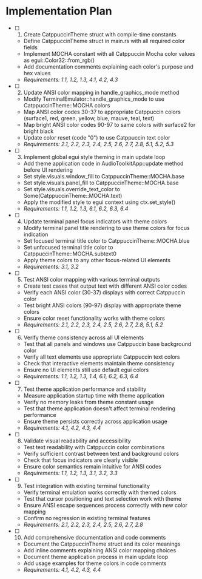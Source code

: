 # Implementation Plan

- [ ] 1. Create CatppuccinTheme struct with compile-time constants
  - Define CatppuccinTheme struct in main.rs with all required color fields
  - Implement MOCHA constant with all Catppuccin Mocha color values as egui::Color32::from_rgb()
  - Add documentation comments explaining each color's purpose and hex values
  - _Requirements: 1.1, 1.2, 1.3, 4.1, 4.2, 4.3_

- [ ] 2. Update ANSI color mapping in handle_graphics_mode method
  - Modify TerminalEmulator::handle_graphics_mode to use CatppuccinTheme::MOCHA colors
  - Map ANSI color codes 30-37 to appropriate Catppuccin colors (surface1, red, green, yellow, blue, mauve, teal, text)
  - Map bright ANSI color codes 90-97 to same colors with surface2 for bright black
  - Update color reset (code "0") to use Catppuccin text color
  - _Requirements: 2.1, 2.2, 2.3, 2.4, 2.5, 2.6, 2.7, 2.8, 5.1, 5.2, 5.3_

- [ ] 3. Implement global egui style theming in main update loop
  - Add theme application code in AudioToolkitApp::update method before UI rendering
  - Set style.visuals.window_fill to CatppuccinTheme::MOCHA.base
  - Set style.visuals.panel_fill to CatppuccinTheme::MOCHA.base
  - Set style.visuals.override_text_color to Some(CatppuccinTheme::MOCHA.text)
  - Apply the modified style to egui context using ctx.set_style()
  - _Requirements: 1.1, 1.2, 1.3, 6.1, 6.2, 6.3, 6.4_

- [ ] 4. Update terminal panel focus indicators with theme colors
  - Modify terminal panel title rendering to use theme colors for focus indication
  - Set focused terminal title color to CatppuccinTheme::MOCHA.blue
  - Set unfocused terminal title color to CatppuccinTheme::MOCHA.subtext0
  - Apply theme colors to any other focus-related UI elements
  - _Requirements: 3.1, 3.2_

- [ ] 5. Test ANSI color mapping with various terminal outputs
  - Create test cases that output text with different ANSI color codes
  - Verify each ANSI color (30-37) displays with correct Catppuccin color
  - Test bright ANSI colors (90-97) display with appropriate theme colors
  - Ensure color reset functionality works with theme colors
  - _Requirements: 2.1, 2.2, 2.3, 2.4, 2.5, 2.6, 2.7, 2.8, 5.1, 5.2_

- [ ] 6. Verify theme consistency across all UI elements
  - Test that all panels and windows use Catppuccin base background color
  - Verify all text elements use appropriate Catppuccin text colors
  - Check that interactive elements maintain theme consistency
  - Ensure no UI elements still use default egui colors
  - _Requirements: 1.1, 1.2, 1.3, 1.4, 6.1, 6.2, 6.3, 6.4_

- [ ] 7. Test theme application performance and stability
  - Measure application startup time with theme application
  - Verify no memory leaks from theme constant usage
  - Test that theme application doesn't affect terminal rendering performance
  - Ensure theme persists correctly across application usage
  - _Requirements: 4.1, 4.2, 4.3, 4.4_

- [ ] 8. Validate visual readability and accessibility
  - Test text readability with Catppuccin color combinations
  - Verify sufficient contrast between text and background colors
  - Check that focus indicators are clearly visible
  - Ensure color semantics remain intuitive for ANSI codes
  - _Requirements: 1.1, 1.2, 1.3, 3.1, 3.2, 3.3_

- [ ] 9. Test integration with existing terminal functionality
  - Verify terminal emulation works correctly with themed colors
  - Test that cursor positioning and text selection work with theme
  - Ensure ANSI escape sequences process correctly with new color mapping
  - Confirm no regression in existing terminal features
  - _Requirements: 2.1, 2.2, 2.3, 2.4, 2.5, 2.6, 2.7, 2.8_

- [ ] 10. Add comprehensive documentation and code comments
  - Document the CatppuccinTheme struct and its color meanings
  - Add inline comments explaining ANSI color mapping choices
  - Document theme application process in main update loop
  - Add usage examples for theme colors in code comments
  - _Requirements: 4.1, 4.2, 4.3, 4.4_